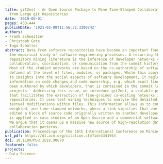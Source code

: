 ```yaml
---
title: git2net - An Open Source Package to Mine Time-Stamped Collaboration Networks
  from Large git Repositories
date: '2019-05-01'
pages: 433-444
publishDate: '2021-02-08T11:56:32.330074Z'
authors:
- Frank Schweitzer
- Christoph Gote
- Ingo Scholtes
abstract: Data from software repositories have become an important foundation for
  the empirical study of software engineering processes. A recurring theme in the
  repository mining literature is the inference of developer networks capturing e.g.
  collaboration, coordination, or communication from the commit history of projects.
  Most of the studied networks are based on the co-authorship of software artefacts
  defined at the level of files, modules, or packages. While this approach has led
  to insights into the social aspects of software development, it neglects detailed
  information on code changes and code ownership, e.g. which exact lines of code have
  been authored by which developers, that is contained in the commit log of software
  projects.  Addressing this issue, we introduce git2net, a scalable python software
  that facilitates the extraction of fine-grained co-editing networks in large git
  repositories. It uses text mining techniques to analyse the detailed history of
  textual modifications within files. This information allows us to construct directed,
  weighted, and time-stamped networks, where a link signifies that one developer has
  edited a block of source code originally written by another developer. Our tool
  is applied in case studies of an Open Source and a commercial software project.
  We argue that it opens up a massive new source of high-resolution data on human
  collaboration patterns.
publication: Proceedings of the 16th International Conference on Mining Software Repositories
url_pdf: https://dl.acm.org/citation.cfm?id=3341954
doi: 10.1109/MSR.2019.00070
featured: false
projects:
- Data Science
---
```

